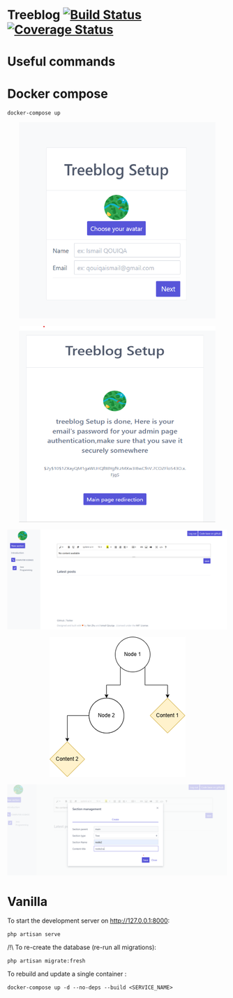 # Treeblog [![Build Status](https://travis-ci.org/isqo/Treeblog.svg?branch=master)](https://travis-ci.org/isqo/Treeblog) [![Coverage Status](https://coveralls.io/repos/github/isqo/Treeblog/badge.svg?branch=master)](https://coveralls.io/github/isqo/Treeblog?branch=master)
# Useful commands


# Docker compose
```
docker-compose up
```
<p align="center">
 <img src="https://github.com/isqo/Treeblog/blob/test/doc/blog1.png" style="width:450px;height:450px;">
</p>
<p align="center">
<img src="https://github.com/isqo/Treeblog/blob/test/doc/blog2.png" style="width:450px;height:450px;">
</p>

<img src="https://github.com/isqo/Treeblog/blob/test/doc/blog3.png">
<p align="center">
<img src="https://github.com/isqo/Treeblog/blob/test/doc/tree.png">
 </p>
<p align="center">
<img src="https://github.com/isqo/Treeblog/blob/test/doc/create node2.png">
 </p>
 
# Vanilla
To start the development server on <http://127.0.0.1:8000>:

```
php artisan serve
```

/!\ To re-create the database (re-run all migrations):

```
php artisan migrate:fresh
```

To rebuild and update a single container :

```
docker-compose up -d --no-deps --build <SERVICE_NAME>

```
